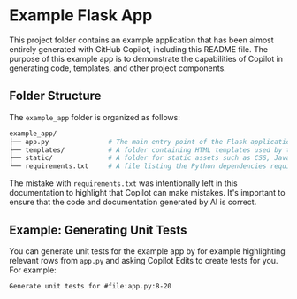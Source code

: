 # Example Flask App

This project folder contains an example application that has been almost entirely generated with GitHub Copilot, including this README file.
The purpose of this example app is to demonstrate the capabilities of Copilot in generating code, templates, and other project components.

## Folder Structure

The `example_app` folder is organized as follows:

```bash
example_app/
├── app.py               # The main entry point of the Flask application. It contains the application setup and route definitions.
├── templates/           # A folder containing HTML templates used by the Flask app for rendering views.
├── static/              # A folder for static assets such as CSS, JavaScript, and images.
└── requirements.txt     # A file listing the Python dependencies required to run the application. (This is actually on repository root level)
```

The mistake with `requirements.txt` was intentionally left in this documentation to highlight that Copilot can make mistakes. It's important to
ensure that the code and documentation generated by AI is correct.

## Example: Generating Unit Tests

You can generate unit tests for the example app by for example highlighting relevant rows from `app.py` and
asking Copilot Edits to create tests for you. For example:

`Generate unit tests for #file:app.py:8-20 `
